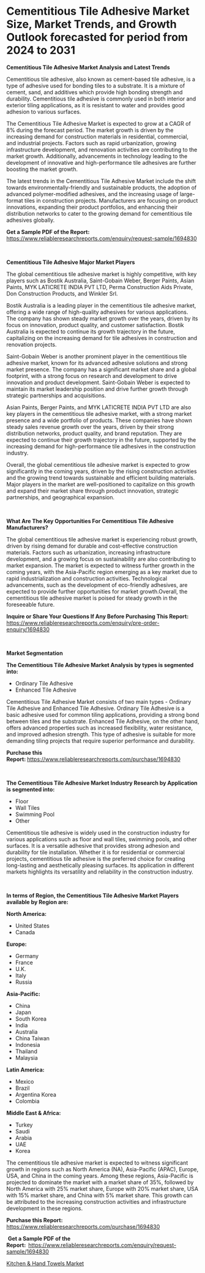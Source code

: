 <p><h1>Cementitious Tile Adhesive Market Size, Market Trends, and Growth Outlook forecasted for period from 2024 to 2031</h1></p><p><strong>Cementitious Tile Adhesive Market Analysis and Latest Trends</strong></p>
<p><p>Cementitious tile adhesive, also known as cement-based tile adhesive, is a type of adhesive used for bonding tiles to a substrate. It is a mixture of cement, sand, and additives which provide high bonding strength and durability. Cementitious tile adhesive is commonly used in both interior and exterior tiling applications, as it is resistant to water and provides good adhesion to various surfaces.</p><p>The Cementitious Tile Adhesive Market is expected to grow at a CAGR of 8% during the forecast period. The market growth is driven by the increasing demand for construction materials in residential, commercial, and industrial projects. Factors such as rapid urbanization, growing infrastructure development, and renovation activities are contributing to the market growth. Additionally, advancements in technology leading to the development of innovative and high-performance tile adhesives are further boosting the market growth.</p><p>The latest trends in the Cementitious Tile Adhesive Market include the shift towards environmentally-friendly and sustainable products, the adoption of advanced polymer-modified adhesives, and the increasing usage of large-format tiles in construction projects. Manufacturers are focusing on product innovations, expanding their product portfolios, and enhancing their distribution networks to cater to the growing demand for cementitious tile adhesives globally.</p></p>
<p><strong>Get a Sample PDF of the Report:&nbsp;</strong> <a href="https://www.reliableresearchreports.com/enquiry/request-sample/1694830">https://www.reliableresearchreports.com/enquiry/request-sample/1694830</a></p>
<p>&nbsp;</p>
<p><strong>Cementitious Tile Adhesive Major Market Players</strong></p>
<p><p>The global cementitious tile adhesive market is highly competitive, with key players such as Bostik Australia, Saint-Gobain Weber, Berger Paints, Asian Paints, MYK LATICRETE INDIA PVT LTD, Perma Construction Aids Private, Don Construction Products, and Winkler Srl.</p><p>Bostik Australia is a leading player in the cementitious tile adhesive market, offering a wide range of high-quality adhesives for various applications. The company has shown steady market growth over the years, driven by its focus on innovation, product quality, and customer satisfaction. Bostik Australia is expected to continue its growth trajectory in the future, capitalizing on the increasing demand for tile adhesives in construction and renovation projects.</p><p>Saint-Gobain Weber is another prominent player in the cementitious tile adhesive market, known for its advanced adhesive solutions and strong market presence. The company has a significant market share and a global footprint, with a strong focus on research and development to drive innovation and product development. Saint-Gobain Weber is expected to maintain its market leadership position and drive further growth through strategic partnerships and acquisitions.</p><p>Asian Paints, Berger Paints, and MYK LATICRETE INDIA PVT LTD are also key players in the cementitious tile adhesive market, with a strong market presence and a wide portfolio of products. These companies have shown steady sales revenue growth over the years, driven by their strong distribution networks, product quality, and brand reputation. They are expected to continue their growth trajectory in the future, supported by the increasing demand for high-performance tile adhesives in the construction industry.</p><p>Overall, the global cementitious tile adhesive market is expected to grow significantly in the coming years, driven by the rising construction activities and the growing trend towards sustainable and efficient building materials. Major players in the market are well-positioned to capitalize on this growth and expand their market share through product innovation, strategic partnerships, and geographical expansion.</p></p>
<p>&nbsp;</p>
<p><strong>What Are The Key Opportunities For Cementitious Tile Adhesive Manufacturers?</strong></p>
<p><p>The global cementitious tile adhesive market is experiencing robust growth, driven by rising demand for durable and cost-effective construction materials. Factors such as urbanization, increasing infrastructure development, and a growing focus on sustainability are also contributing to market expansion. The market is expected to witness further growth in the coming years, with the Asia-Pacific region emerging as a key market due to rapid industrialization and construction activities. Technological advancements, such as the development of eco-friendly adhesives, are expected to provide further opportunities for market growth.Overall, the cementitious tile adhesive market is poised for steady growth in the foreseeable future.</p></p>
<p><strong>Inquire or Share Your Questions If Any Before Purchasing This Report:</strong> <a href="https://www.reliableresearchreports.com/enquiry/pre-order-enquiry/1694830">https://www.reliableresearchreports.com/enquiry/pre-order-enquiry/1694830</a></p>
<p>&nbsp;</p>
<p><strong>Market Segmentation</strong></p>
<p><strong>The Cementitious Tile Adhesive Market Analysis by types is segmented into:</strong></p>
<p><ul><li>Ordinary Tile Adhesive</li><li>Enhanced Tile Adhesive</li></ul></p>
<p><p>Cementitious Tile Adhesive Market consists of two main types - Ordinary Tile Adhesive and Enhanced Tile Adhesive. Ordinary Tile Adhesive is a basic adhesive used for common tiling applications, providing a strong bond between tiles and the substrate. Enhanced Tile Adhesive, on the other hand, offers advanced properties such as increased flexibility, water resistance, and improved adhesion strength. This type of adhesive is suitable for more demanding tiling projects that require superior performance and durability.</p></p>
<p><strong>Purchase this Report:&nbsp;</strong><a href="https://www.reliableresearchreports.com/purchase/1694830">https://www.reliableresearchreports.com/purchase/1694830</a></p>
<p>&nbsp;</p>
<p><strong>The Cementitious Tile Adhesive Market Industry Research by Application is segmented into:</strong></p>
<p><ul><li>Floor</li><li>Wall Tiles</li><li>Swimming Pool</li><li>Other</li></ul></p>
<p><p>Cementitious tile adhesive is widely used in the construction industry for various applications such as floor and wall tiles, swimming pools, and other surfaces. It is a versatile adhesive that provides strong adhesion and durability for tile installation. Whether it is for residential or commercial projects, cementitious tile adhesive is the preferred choice for creating long-lasting and aesthetically pleasing surfaces. Its application in different markets highlights its versatility and reliability in the construction industry.</p></p>
<p>&nbsp;</p>
<p><strong>In terms of Region, the Cementitious Tile Adhesive Market Players available by Region are:</strong></p>
<p>
    <p> <strong> North America: </strong>
        <ul>
            <li>United States</li>
            <li>Canada</li>
        </ul>
        </p> 
    <p> <strong> Europe: </strong>
        <ul>
            <li>Germany</li>
            <li>France</li>
            <li>U.K.</li>
            <li>Italy</li>
            <li>Russia</li>
        </ul>
        </p> 
    <p> <strong> Asia-Pacific: </strong>
        <ul>
            <li>China</li>
            <li>Japan</li>
            <li>South Korea</li>
            <li>India</li>
            <li>Australia</li>
            <li>China Taiwan</li>
            <li>Indonesia</li>
            <li>Thailand</li>
            <li>Malaysia</li>
        </ul>
        </p> 
    <p> <strong> Latin America: </strong>
        <ul>
            <li>Mexico</li>
            <li>Brazil</li>
            <li>Argentina Korea</li>
            <li>Colombia</li>
        </ul>
        </p> 
    <p> <strong> Middle East & Africa: </strong>
        <ul>
            <li>Turkey</li>
            <li>Saudi</li>
            <li>Arabia</li>
            <li>UAE</li>
            <li>Korea</li>
        </ul>
    </p>
    </p>
<p><p>The cementitious tile adhesive market is expected to witness significant growth in regions such as North America (NA), Asia-Pacific (APAC), Europe, USA, and China in the coming years. Among these regions, Asia-Pacific is projected to dominate the market with a market share of 35%, followed by North America with 25% market share, Europe with 20% market share, USA with 15% market share, and China with 5% market share. This growth can be attributed to the increasing construction activities and infrastructure development in these regions.</p></p>
<p><strong>Purchase this Report: </strong><a href="https://www.reliableresearchreports.com/purchase/1694830">https://www.reliableresearchreports.com/purchase/1694830</a></p>
<p>&nbsp;<strong>Get a Sample PDF of the Report:&nbsp;&nbsp;</strong><a href="https://www.reliableresearchreports.com/enquiry/request-sample/1694830">https://www.reliableresearchreports.com/enquiry/request-sample/1694830</a></p>
<p><strong></strong></p>
<p><p><a href="https://fearless-okapi-6c8.notion.site/Kitchen-Hand-Towels-Market-Size-Market-Share-and-Global-Market-Analysis-Report-2024-2031-6267fba7b2c3414bb3a7b8563f19760e">Kitchen & Hand Towels Market</a></p></p>